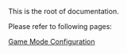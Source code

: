 This is the root of documentation.

Please refer to following pages:

[Game Mode Configuration](GameModeConfiguration.md)
